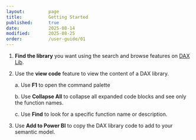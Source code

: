 ```yaml
---
layout:         page
title:          Getting Started
published:      true
date:           2025-08-14
modified:       2025-08-25
order:          /user-guide/01
---
```


1. **Find the library** you want using the search and browse features on [DAX Lib](https://daxlib.org).

2. Use the **view code** feature to view the content of a DAX library.

    a. Use **F1** to open the command palette

    b. Use **Collapse All** to collapse all expanded code blocks and see only the function names.

    c. Use **Find** to look for a specific function name or description.

3. Use **Add to Power BI** to copy the DAX library code to add to your semantic model.